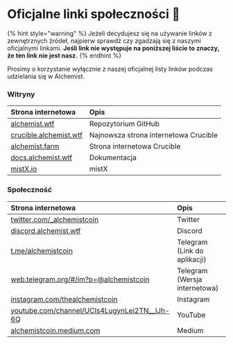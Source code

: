 # Oficjalne linki społeczności 🔗

{% hint style="warning" %}
Jeżeli decydujesz się na używanie linków z zewnętrznych źródeł, najpierw sprawdź czy zgadzają się z naszymi oficjalnymi linkami. **Jeśli link nie występuje na poniższej liście to znaczy, że ten link nie jest nasz.**
{% endhint %}

Prosimy o korzystanie wyłącznie z naszej oficjalnej listy linków podczas udzielania się w Alchemist.

### Witryny

| Strona internetowa | Opis |
| :--- | :--- |
| [alchemist.wtf](http://alchemist.wtf) | Repozytorium GitHub |
| [crucible.alchemist.wtf](https://crucible.alchemist.wtf/) | Najnowsza strona internetowa Crucible |
| [alchemist.farm](https://alchemist.farm) | Strona internetowa Crucible |
| [docs.alchemist.wtf](https://docs.alchemist.wtf) | Dokumentacja |
| [mistX.io](https://mistx.io/) | mistX |

### Społeczność

| Strona internetowa | Opis |
| :--- | :--- |
| [twitter.com/\_alchemistcoin](https://twitter.com/_alchemistcoin) | Twitter |
| [discord.alchemist.wtf](http://discord.alchemist.wtf) | Discord |
| [t.me/alchemistcoin](https://t.me/alchemistcoin) | Telegram \(Link do aplikacji\) |
| [web.telegram.org/\#/im?p=@alchemistcoin](https://web.telegram.org/#/im?p=@alchemistcoin) | Telegram \(Wersja internetowa\) |
| [instagram.com/thealchemistcoin](https://www.instagram.com/thealchemistcoin/) | Instagram |
| [youtube.com/channel/UCIs4LugynLei2TN\_\_lJh-6Q](https://www.youtube.com/channel/UCIs4LugynLei2TN__lJh-6Q) | YouTube |
| [alchemistcoin.medium.com](https://alchemistcoin.medium.com/) | Medium |



